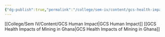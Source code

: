 ```yaml
---
{"dg-publish":true,"permalink":"/college/sem-iv/content/gcs-health-impact/"}
---
```


[[College/Sem IV/Content/GCS Human Impact\|GCS Human Impact]]
[[GCS Health Impacts of Mining in Ghana\|GCS Health Impacts of Mining in Ghana]]
